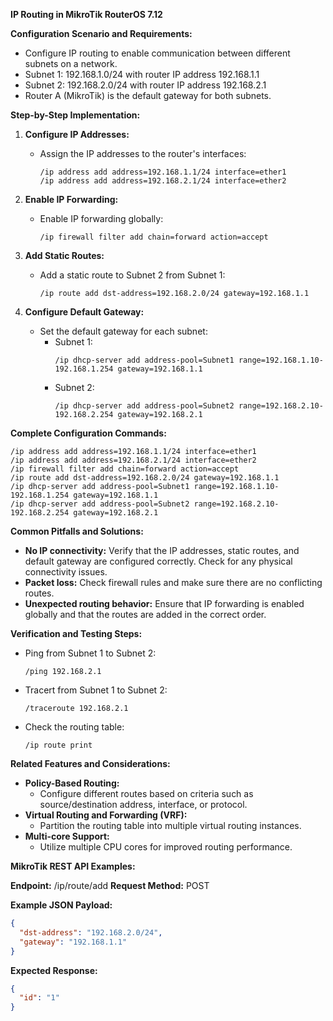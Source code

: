 **IP Routing in MikroTik RouterOS 7.12**

**Configuration Scenario and Requirements:**

- Configure IP routing to enable communication between different subnets on a network.
- Subnet 1: 192.168.1.0/24 with router IP address 192.168.1.1
- Subnet 2: 192.168.2.0/24 with router IP address 192.168.2.1
- Router A (MikroTik) is the default gateway for both subnets.

**Step-by-Step Implementation:**

1. **Configure IP Addresses:**
   - Assign the IP addresses to the router's interfaces:
     ```
     /ip address add address=192.168.1.1/24 interface=ether1
     /ip address add address=192.168.2.1/24 interface=ether2
     ```

2. **Enable IP Forwarding:**
   - Enable IP forwarding globally:
     ```
     /ip firewall filter add chain=forward action=accept
     ```

3. **Add Static Routes:**
   - Add a static route to Subnet 2 from Subnet 1:
     ```
     /ip route add dst-address=192.168.2.0/24 gateway=192.168.1.1
     ```

4. **Configure Default Gateway:**
   - Set the default gateway for each subnet:
     - Subnet 1:
       ```
       /ip dhcp-server add address-pool=Subnet1 range=192.168.1.10-192.168.1.254 gateway=192.168.1.1
       ```
     - Subnet 2:
       ```
       /ip dhcp-server add address-pool=Subnet2 range=192.168.2.10-192.168.2.254 gateway=192.168.2.1
       ```

**Complete Configuration Commands:**

```
/ip address add address=192.168.1.1/24 interface=ether1
/ip address add address=192.168.2.1/24 interface=ether2
/ip firewall filter add chain=forward action=accept
/ip route add dst-address=192.168.2.0/24 gateway=192.168.1.1
/ip dhcp-server add address-pool=Subnet1 range=192.168.1.10-192.168.1.254 gateway=192.168.1.1
/ip dhcp-server add address-pool=Subnet2 range=192.168.2.10-192.168.2.254 gateway=192.168.2.1
```

**Common Pitfalls and Solutions:**

- **No IP connectivity:** Verify that the IP addresses, static routes, and default gateway are configured correctly. Check for any physical connectivity issues.
- **Packet loss:** Check firewall rules and make sure there are no conflicting routes.
- **Unexpected routing behavior:** Ensure that IP forwarding is enabled globally and that the routes are added in the correct order.

**Verification and Testing Steps:**

- Ping from Subnet 1 to Subnet 2:
  ```
  /ping 192.168.2.1
  ```

- Tracert from Subnet 1 to Subnet 2:
  ```
  /traceroute 192.168.2.1
  ```

- Check the routing table:
  ```
  /ip route print
  ```

**Related Features and Considerations:**

- **Policy-Based Routing:**
  - Configure different routes based on criteria such as source/destination address, interface, or protocol.
- **Virtual Routing and Forwarding (VRF):**
  - Partition the routing table into multiple virtual routing instances.
- **Multi-core Support:**
  - Utilize multiple CPU cores for improved routing performance.

**MikroTik REST API Examples:**

**Endpoint:** /ip/route/add
**Request Method:** POST

**Example JSON Payload:**
```json
{
  "dst-address": "192.168.2.0/24",
  "gateway": "192.168.1.1"
}
```

**Expected Response:**
```json
{
  "id": "1"
}
```